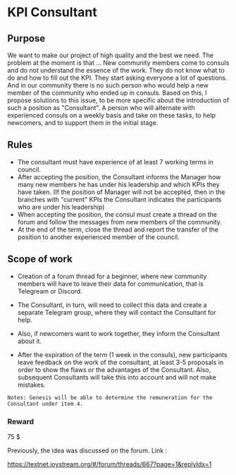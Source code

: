 # KPI Consultant #

## Purpose ##
We want to make our project of high quality and the best we need.
The problem at the moment is that ...
New community members come to consuls and do not understand the essence of the work.
They do not know what to do and how to fill out the KPI.
They start asking everyone a lot of questions.
And in our community there is no such person who would help a new member of the community who ended up in consuls.
Based on this, I propose solutions to this issue, to be more specific about the introduction of such a position as "Consultant".
A person who will alternate with experienced consuls on a weekly basis and take on these tasks, to help newcomers, and to support them in the initial stage.

## Rules ## 

- The consultant must have experience of at least 7 working terms in council.
- After accepting the position, the Consultant informs the Manager how many new members he has under his leadership and which KPIs they have taken.
(If the position of Manager will not be accepted, then in the branches with "current" KPIs the Consultant indicates the participants who are under his leadership)
- When accepting the position, the consul must create a thread on the forum and follow the messages from new members of the community.
- At the end of the term, close the thread and report the transfer of the position to another experienced member of the council.


## Scope of work ##

- Creation of a forum thread for a beginner, where new community members will have to leave their data for communication, that is Telegream or Discord.

- The Consultant, in turn, will need to collect this data and create a separate Telegram group, where they will contact the Consultant for help.

- Also, if newcomers want to work together, they inform the Consultant about it.

- After the expiration of the term (1 week in the consuls), new participants leave feedback on the work of the consultant, at least 3-5 proposals in order to show the flaws or the advantages of the Consultant.
Also, subsequent Consultants will take this into account and will not make mistakes.

` Notes: Genesis will be able to determine the remuneration for the Consultant under item 4. `

### Reward ###

75 $

Previously, the idea was discussed on the forum. Link :

https://testnet.joystream.org/#/forum/threads/667?page=1&replyIdx=1
